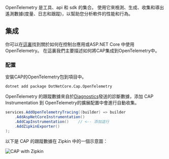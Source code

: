 OpenTelemetry 是工具、api 和 sdk 的集合。 使用它來檢測、生成、收集和導出遙測數據(度量、日志和跟蹤)，以幫助您分析軟件的性能和行為。



## 集成

你可以在[這裏](https://opentelemetry.io/docs/instrumentation/net/getting-started/)找到關於如何在控制台應用或ASP.NET Core 中使用OpenTelemetry。 在這裏我們主要描述如何將CAP集成到OpenTelemetry中。

### 配置

安裝CAP的OpenTelemetry包到項目中。

```
dotnet add package DotNetCore.Cap.OpenTelemetry
```

OpenTelemetry 的跟蹤數據來自於[Diagnostics](https://cap.dotnetcore.xyz/user-guide/zh/monitoring/diagnostics/)發送的診斷數據，添加 CAP Instrumentation 到 OpenTelemetry的擴展配置中會進行自動收集。

```csharp
services.AddOpenTelemetryTracing((builder) => builder
    .AddAspNetCoreInstrumentation()
    .AddCapInstrumentation()    // <-- 添加這行
    .AddZipkinExporter()
);
```

以下是 CAP 的跟蹤數據在 Zipkin 中的一個示意圖：

![CAP with Zipkin](/content/projects/cap/assets/opentelemetry.png)